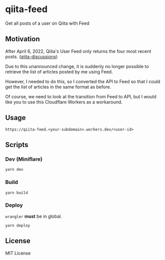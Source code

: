 # qiita-feed

Get all posts of a user on Qiita with Feed

## Motivation

After April 6, 2022, Qiita's User Feed only returns the four most recent posts.
([qiita-discussions](https://github.com/increments/qiita-discussions/discussions/204#discussioncomment-2556224))

Due to this unannounced change, it is suddenly no longer possible to retrieve the list of articles posted by me using Feed.

However, I needed to do this, so I converted the API to Feed so that I could get the list of articles in the same format as before.

Of course, we need to look at the transition from Feed to API, but I would like you to use this Cloudflare Workers as a workaround.

## Usage

```text
https://qiita-feed.<your-subdomain>.workers.dev/<user-id>
```

## Scripts

### Dev (Miniflare)

```shell
yarn dev
```

### Build

```shell
yarn build
```

### Deploy

`wrangler` **must** be in global.

```shell
yarn deploy
```

## License

MIT License
